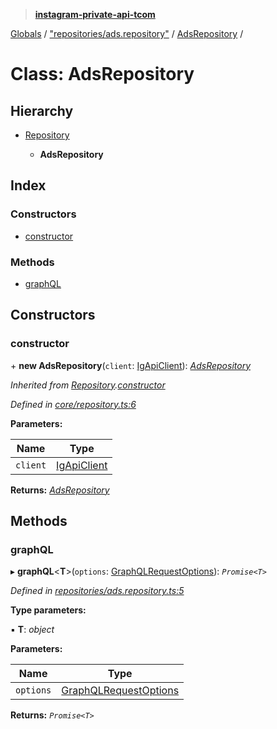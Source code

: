 > **[instagram-private-api-tcom](../README.md)**

[Globals](../README.md) / ["repositories/ads.repository"](../modules/_repositories_ads_repository_.md) / [AdsRepository](_repositories_ads_repository_.adsrepository.md) /

# Class: AdsRepository

## Hierarchy

* [Repository](_core_repository_.repository.md)

  * **AdsRepository**

## Index

### Constructors

* [constructor](_repositories_ads_repository_.adsrepository.md#constructor)

### Methods

* [graphQL](_repositories_ads_repository_.adsrepository.md#graphql)

## Constructors

###  constructor

\+ **new AdsRepository**(`client`: [IgApiClient](_core_client_.igapiclient.md)): *[AdsRepository](_repositories_ads_repository_.adsrepository.md)*

*Inherited from [Repository](_core_repository_.repository.md).[constructor](_core_repository_.repository.md#constructor)*

*Defined in [core/repository.ts:6](https://github.com/cuonglnhust/instagram-private-api-tcom/blob/master/src/core/repository.ts#L6)*

**Parameters:**

Name | Type |
------ | ------ |
`client` | [IgApiClient](_core_client_.igapiclient.md) |

**Returns:** *[AdsRepository](_repositories_ads_repository_.adsrepository.md)*

## Methods

###  graphQL

▸ **graphQL**<**T**>(`options`: [GraphQLRequestOptions](../interfaces/_types_graphql_request_options_.graphqlrequestoptions.md)): *`Promise<T>`*

*Defined in [repositories/ads.repository.ts:5](https://github.com/cuonglnhust/instagram-private-api-tcom/blob/3e16058/src/repositories/ads.repository.ts#L5)*

**Type parameters:**

▪ **T**: *object*

**Parameters:**

Name | Type |
------ | ------ |
`options` | [GraphQLRequestOptions](../interfaces/_types_graphql_request_options_.graphqlrequestoptions.md) |

**Returns:** *`Promise<T>`*